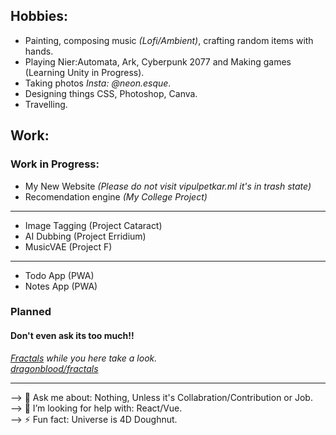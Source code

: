 ## Hobbies:
- Painting, composing music *(Lofi/Ambient)*, crafting random items with hands.
- Playing Nier:Automata, Ark, Cyberpunk 2077 and Making games (Learning Unity in Progress).
- Taking photos *Insta: @neon.esque*.
- Designing things CSS, Photoshop, Canva.
- Travelling.

## Work:

### Work in Progress:
- My New Website *(Please do not visit vipulpetkar.ml it's in trash state)*<br>
- Recomendation engine *(My College Project)*<br>
<hr>

- Image Tagging (Project Cataract)<br>
- AI Dubbing (Project Erridium)<br>
- MusicVAE (Project F)<br>
<hr>

- Todo App (PWA)<br>
- Notes App (PWA)<br>


### Planned
#### Don't even ask its too much!!

*[Fractals](http://fractals.ml) while you here take a look.<br>
[dragonblood/fractals](https://github.com/dragonblood/fractals)*

<hr>
--> 💬 Ask me about: Nothing, Unless it's Collabration/Contribution or Job.<br>
--> 🤔 I’m looking for help with: React/Vue.<br>
--> ⚡ Fun fact: Universe is 4D Doughnut.<br>
